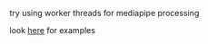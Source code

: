 
try using worker threads for mediapipe processing

look [here](https://docs.python.org/3/library/queue.html#queue.Queue.join) for examples

